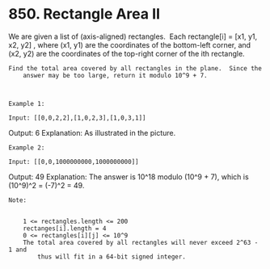 # 850. Rectangle Area II

We are given a list of (axis-aligned) rectangles.  Each rectangle[i]
        = [x1, y1, x2, y2] , where (x1, y1) are the coordinates of the bottom-left
        corner, and (x2, y2) are the coordinates of the top-right corner of the ith
        rectangle.

    Find the total area covered by all rectangles in the plane.  Since the
        answer may be too large, return it modulo 10^9 + 7.

    

    Example 1:

    Input: [[0,0,2,2],[1,0,2,3],[1,0,3,1]]
Output: 6
Explanation: As illustrated in the picture.

    Example 2:

    Input: [[0,0,1000000000,1000000000]]
Output: 49
Explanation: The answer is 10^18 modulo (10^9 + 7), which is (10^9)^2 = (-7)^2 = 49.

    Note:

    
        1 <= rectangles.length <= 200
        rectanges[i].length = 4
        0 <= rectangles[i][j] <= 10^9
        The total area covered by all rectangles will never exceed 2^63 - 1 and
            thus will fit in a 64-bit signed integer.